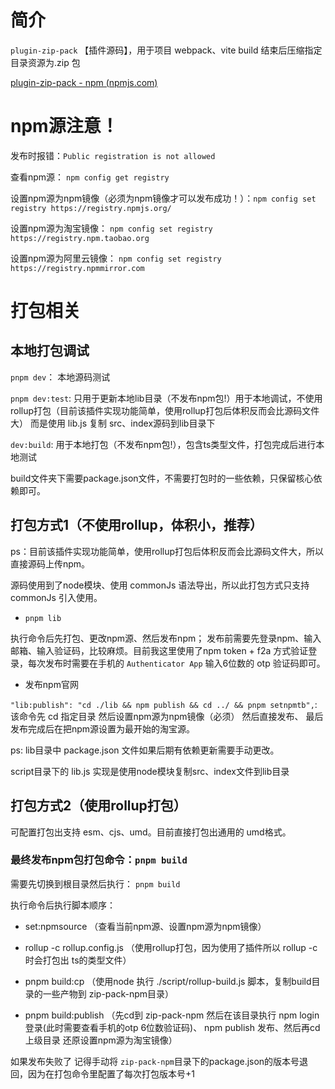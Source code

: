 # 简介

`plugin-zip-pack` 【插件源码】，用于项目 webpack、vite build 结束后压缩指定目录资源为.zip 包

[plugin-zip-pack - npm (npmjs.com)](https://www.npmjs.com/package/plugin-zip-pack)

# npm源注意！

发布时报错：`Public registration is not allowed`

查看npm源： `npm config get registry`

设置npm源为npm镜像（必须为npm镜像才可以发布成功！）：`npm config set registry https://registry.npmjs.org/`


设置npm源为淘宝镜像： `npm config set registry https://registry.npm.taobao.org`

设置npm源为阿里云镜像： `npm config set registry https://registry.npmmirror.com`





# 打包相关

## 本地打包调试
`pnpm dev`： 本地源码测试

`pnpm dev:test`:  只用于更新本地lib目录（不发布npm包!）用于本地调试，不使用rollup打包（目前该插件实现功能简单，使用rollup打包后体积反而会比源码文件大） 而是使用 lib.js 复制 src、index源码到lib目录下


`dev:build`: 用于本地打包（不发布npm包!），包含ts类型文件，打包完成后进行本地测试

build文件夹下需要package.json文件，不需要打包时的一些依赖，只保留核心依赖即可。

## 打包方式1（不使用rollup，体积小，推荐）

ps：目前该插件实现功能简单，使用rollup打包后体积反而会比源码文件大，所以直接源码上传npm。

源码使用到了node模块、使用 commonJs 语法导出，所以此打包方式只支持 commonJs 引入使用。

- `pnpm lib`

 执行命令后先打包、更改npm源、然后发布npm； 发布前需要先登录npm、输入邮箱、输入验证码，比较麻烦。目前我这里使用了npm token + f2a 方式验证登录，每次发布时需要在手机的 `Authenticator App` 输入6位数的 otp 验证码即可。

- 发布npm官网

`"lib:publish": "cd ./lib && npm publish && cd ../ && pnpm setnpmtb",`: 该命令先 cd 指定目录
然后设置npm源为npm镜像（必须）
然后直接发布、
最后发布完成后在把npm源设置为最开始的淘宝源。

ps: lib目录中 package.json 文件如果后期有依赖更新需要手动更改。

script目录下的 lib.js 实现是使用node模块复制src、index文件到lib目录



## 打包方式2（使用rollup打包）

可配置打包出支持 esm、cjs、umd。目前直接打包出通用的 umd格式。


### 最终发布npm包打包命令：`pnpm build`

需要先切换到根目录然后执行： `pnpm build`

执行命令后执行脚本顺序：

- set:npmsource （查看当前npm源、设置npm源为npm镜像）
- rollup -c rollup.config.js （使用rollup打包，因为使用了插件所以 rollup -c时会打包出 ts的类型文件）

- pnpm build:cp （使用node 执行 ./script/rollup-build.js 脚本，复制build目录的一些产物到 zip-pack-npm目录）

- pnpm build:publish （先cd到 zip-pack-npm 然后在该目录执行 npm login 登录(此时需要查看手机的otp 6位数验证码)、 npm publish 发布、然后再cd上级目录 还原设置npm源为淘宝镜像）


如果发布失败了 记得手动将 `zip-pack-npm`目录下的package.json的版本号退回，因为在打包命令里配置了每次打包版本号+1

